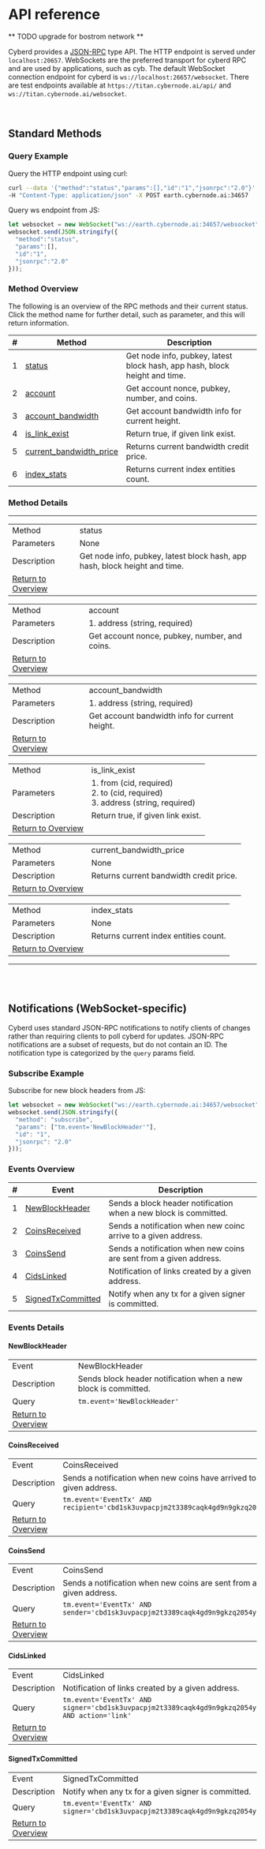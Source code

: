 # API reference

** TODO upgrade for bostrom network **

Cyberd provides a [JSON-RPC](http://json-rpc.org/wiki/specification) type API. The HTTP endpoint is served under
 `localhost:20657`. WebSockets are the preferred transport for cyberd RPC and are used by applications, such as cyb.
 The default WebSocket connection endpoint for cyberd is `ws://localhost:26657/websocket`. There are test endpoints
 available at `https://titan.cybernode.ai/api/` and `ws://titan.cybernode.ai/websocket`.

<br />

## Standard Methods

### Query Example

Query the HTTP endpoint using curl:

```bash
curl --data '{"method":"status","params":[],"id":"1","jsonrpc":"2.0"}' \
-H "Content-Type: application/json" -X POST earth.cybernode.ai:34657
```

Query ws endpoint from JS:

```js
let websocket = new WebSocket("ws://earth.cybernode.ai:34657/websocket");
websocket.send(JSON.stringify({
  "method":"status",
  "params":[],
  "id":"1",
  "jsonrpc":"2.0"
}));
```

### Method Overview

The following is an overview of the RPC methods and their current status.  Click
the method name for further detail, such as parameter, and this will return information.

|#|Method|Description|
|---|------|-----------|
|1|[status](#status)|Get node info, pubkey, latest block hash, app hash, block height and time.|
|2|[account](#account)|Get account nonce, pubkey, number, and coins.|
|3|[account_bandwidth](#account-bandwidth)|Get account bandwidth info for current height.|
|4|[is_link_exist](#link-exist)|Return true, if given link exist.|
|5|[current_bandwidth_price](#current-bandwidth-price)|Returns current bandwidth credit price.|
|6|[index_stats](#index-stats)|Returns current index entities count.|

### Method Details

***
<a name="status"/>

|   |   |
|---|---|
|Method|status|
|Parameters|None|
|Description|Get node info, pubkey, latest block hash, app hash, block height and time.|
|[Return to Overview](#method-overview)<br />

<a name="account"/>

|   |   |
|---|---|
|Method|account|
|Parameters|1. address (string, required)<br />|
|Description|Get account nonce, pubkey, number, and coins.|
|[Return to Overview](#method-overview)<br />

<a name="account-bandwidth"/>

|   |   |
|---|---|
|Method|account_bandwidth|
|Parameters|1. address (string, required)<br />|
|Description|Get account bandwidth info for current height.|
|[Return to Overview](#method-overview)<br />

<a name="link-exist"/>

|   |   |
|---|---|
|Method|is_link_exist|
|Parameters|1. from (cid, required)<br />2. to (cid, required)<br />3. address (string, required)<br />|
|Description|Return true, if given link exist.|
|[Return to Overview](#method-overview)<br />

<a name="current-bandwidth-price"/>

|   |   |
|---|---|
|Method|current_bandwidth_price|
|Parameters|None|
|Description|Returns current bandwidth credit price.|
|[Return to Overview](#method-overview)<br />

<a name="index-stats"/>

|   |   |
|---|---|
|Method|index_stats|
|Parameters|None|
|Description|Returns current index entities count.|
|[Return to Overview](#method-overview)<br />

***
<br />
<br />

## Notifications (WebSocket-specific)

Cyberd uses standard JSON-RPC notifications to notify clients of changes rather than requiring clients to poll cyberd
 for updates. JSON-RPC notifications are a subset of requests, but do not contain an ID. The notification type 
 is categorized by the `query` params field.

### Subscribe Example 

Subscribe for new block headers from JS:

 ```js
 let websocket = new WebSocket("ws://earth.cybernode.ai:34657/websocket");
 websocket.send(JSON.stringify({
   "method": "subscribe",
   "params": ["tm.event='NewBlockHeader'"],
   "id": "1",
   "jsonrpc": "2.0"
 }));
 ```

### Events Overview

|#|Event|Description|
|---|------|-----------|
|1|[NewBlockHeader](#NewBlockHeader)|Sends a block header notification when a new block is committed.|
|2|[CoinsReceived](#CoinsReceived)|Sends a notification when new coinc arrive to a given address.|
|3|[CoinsSend](#CoinsSend)|Sends a notification when new coins are sent from a given address.|
|4|[СidsLinked](#СidsLinked)|Notification of links created by a given address.|
|5|[SignedTxCommitted](#SignedTxCommitted)|Notify when any tx for a given signer is committed.|

### Events Details

#### NewBlockHeader

|   |   |
|---|---|
|Event|NewBlockHeader|
|Description|Sends block header notification when a new block is committed.|
|Query|`tm.event='NewBlockHeader'`|
|[Return to Overview](#events-overview)<br />

#### CoinsReceived

|   |   |
|---|---|
|Event|CoinsReceived|
|Description|Sends a notification when new coins have arrived to a given address.|
|Query|`tm.event='EventTx' AND recipient='cbd1sk3uvpacpjm2t3389caqk4gd9n9gkzq2054yds'`|
|[Return to Overview](#events-overview)<br />

#### CoinsSend

|   |   |
|---|---|
|Event|CoinsSend|
|Description|Sends a notification when new coins are sent from a given address.|
|Query|`tm.event='EventTx' AND sender='cbd1sk3uvpacpjm2t3389caqk4gd9n9gkzq2054yds'`|
|[Return to Overview](#events-overview)<br />

#### СidsLinked
|   |   |
|---|---|
|Event|СidsLinked|
|Description|Notification of links created by a given address.|
|Query|`tm.event='EventTx' AND signer='cbd1sk3uvpacpjm2t3389caqk4gd9n9gkzq2054yds' AND action='link'`|
|[Return to Overview](#events-overview)<br />

#### SignedTxCommitted

|   |   |
|---|---|
|Event|SignedTxCommitted|
|Description|Notify when any tx for a given signer is committed.|
|Query|`tm.event='EventTx' AND signer='cbd1sk3uvpacpjm2t3389caqk4gd9n9gkzq2054yds'`|
|[Return to Overview](#events-overview)<br />





